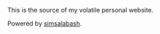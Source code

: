 This is the source of my volatile personal website.

Powered by [simsalabash](https://github.com/markusfisch/simsalabash).
